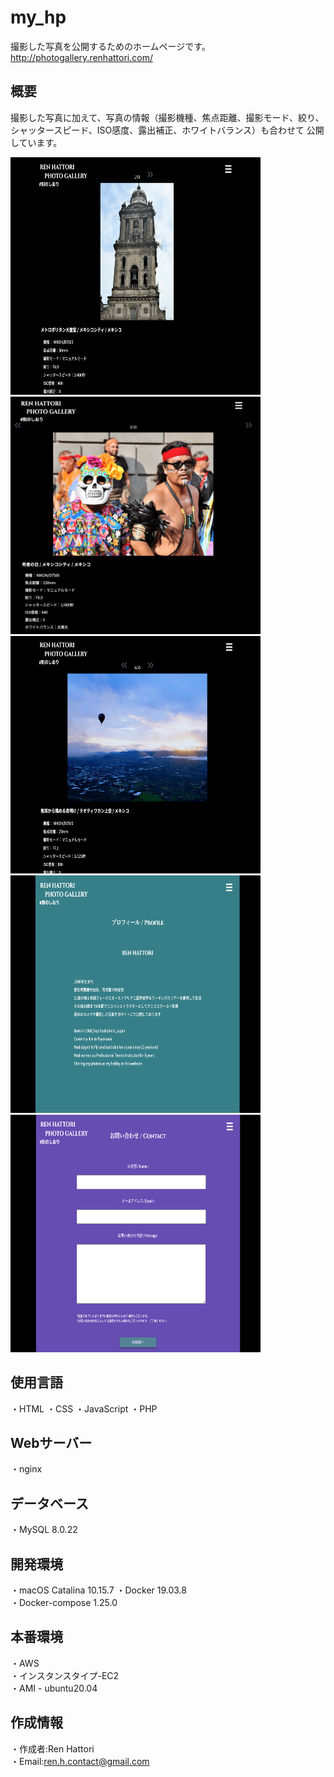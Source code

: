 # my_hp

撮影した写真を公開するためのホームページです。<br>
http://photogallery.renhattori.com/

## 概要
撮影した写真に加えて、写真の情報（撮影機種、焦点距離、撮影モード、絞り、シャッタースピード、ISO感度、露出補正、ホワイトバランス）も合わせて
公開しています。

<img src="https://github.com/Yoru6211/my_hp/blob/archive/my_hp_top.png" width="400" height="380">
<img src="https://github.com/Yoru6211/my_hp/blob/archive/my_hp_top_02.png" width="400" height="380">
<img src="https://github.com/Yoru6211/my_hp/blob/archive/my_hp_top_06.png" width="400" height="380">
<img src="https://github.com/Yoru6211/my_hp/blob/archive/my_hp_profile.png" width="400" height="380">
<img src="https://github.com/Yoru6211/my_hp/blob/archive/my_hp_contact.png" width="400" height="380">

## 使用言語
・HTML
・CSS
・JavaScript
・PHP

## Webサーバー
・nginx

## データベース
・MySQL 8.0.22
　
## 開発環境
・macOS Catalina 10.15.7
・Docker 19.03.8<br>
・Docker-compose 1.25.0
 
## 本番環境
・AWS<br>
・インスタンスタイプ-EC2<br>
・AMI - ubuntu20.04

## 作成情報
・作成者:Ren Hattori<br>
・Email:ren.h.contact@gmail.com 
